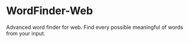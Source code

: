 # WordFinder-Web
Advanced word finder for web. Find every possible meaningful of words from your input.
